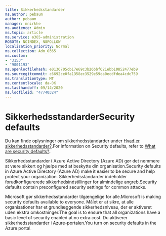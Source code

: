 ```yaml
---
title: Sikkerhedsstandarder
ms.author: pebaum
author: pebaum
manager: mnirkhe
ms.audience: Admin
ms.topic: article
ms.service: o365-administration
ROBOTS: NOINDEX, NOFOLLOW
localization_priority: Normal
ms.collection: Adm_O365
ms.custom:
- "3153"
- "9001193"
ms.openlocfilehash: e0136705cb17e69c3b26bbf621ebb10852477eb9
ms.sourcegitcommit: c6692ce0fa1358ec3529e59ca0ecdfdea4cdc759
ms.translationtype: MT
ms.contentlocale: da-DK
ms.lasthandoff: 09/14/2020
ms.locfileid: "47740324"
---
```

# <a name="security-defaults"></a><span data-ttu-id="127fc-102">Sikkerhedsstandarder</span><span class="sxs-lookup"><span data-stu-id="127fc-102">Security defaults</span></span>

<span data-ttu-id="127fc-103">Du kan finde oplysninger om sikkerhedsstandarder under [Hvad er sikkerhedsstandarder?](https://docs.microsoft.com/azure/active-directory/conditional-access/concept-conditional-access-security-defaults).</span><span class="sxs-lookup"><span data-stu-id="127fc-103">For information on Security defaults, refer to [What are security defaults?](https://docs.microsoft.com/azure/active-directory/conditional-access/concept-conditional-access-security-defaults).</span></span>

<span data-ttu-id="127fc-104">Sikkerhedsstandarder i Azure Active Directory (Azure AD) gør det nemmere at være sikkert og hjælpe med at beskytte din organisation.</span><span class="sxs-lookup"><span data-stu-id="127fc-104">Security defaults in Azure Active Directory (Azure AD) make it easier to be secure and help protect your organization.</span></span> <span data-ttu-id="127fc-105">Sikkerhedsstandarder indeholder forudkonfigurerede sikkerhedsindstillinger for almindelige angreb.</span><span class="sxs-lookup"><span data-stu-id="127fc-105">Security defaults contain preconfigured security settings for common attacks.</span></span>

<span data-ttu-id="127fc-106">Microsoft gør sikkerhedsstandarder tilgængelige for alle.</span><span class="sxs-lookup"><span data-stu-id="127fc-106">Microsoft is making security defaults available to everyone.</span></span> <span data-ttu-id="127fc-107">Målet er at sikre, at alle organisationer har et grundlæggende sikkerhedsniveau, der er aktiveret uden ekstra omkostninger.</span><span class="sxs-lookup"><span data-stu-id="127fc-107">The goal is to ensure that all organizations have a basic level of security enabled at no extra cost.</span></span> <span data-ttu-id="127fc-108">Du aktiverer sikkerhedsstandarder i Azure-portalen.</span><span class="sxs-lookup"><span data-stu-id="127fc-108">You turn on security defaults in the Azure portal.</span></span>
